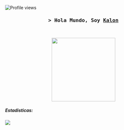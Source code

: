 

<!-- Profile Views Counter -->
![Profile views](https://gpvc.arturio.dev/oKalonm?v=3)

<!-- Intro  -->
<h3 align="center">
        <samp>&gt; Hola Mundo, Soy
                <b><a target="_blank" href="">Kalon</a></b>
        </samp>
</h3>
<br>

<p Soy un desarrollador web aprendiendo Javascript completamente. align="center">


<!-- Footer -->
        
<img src="https://lanyard-profile-readme.vercel.app/api/582372411228291092" align="center" height="205">


##### Estadisticas:
<a href="https://wakatime.com/@accomigt">
  <img src="https://github-readme-stats.vercel.app/api/wakatime?username=accomigt&show_icons=true&hide_border=true&bg_color=02265c&title_color=ea5e00&text_color=FFFFFF&icon_color=00d200" align="center">
</a>  



